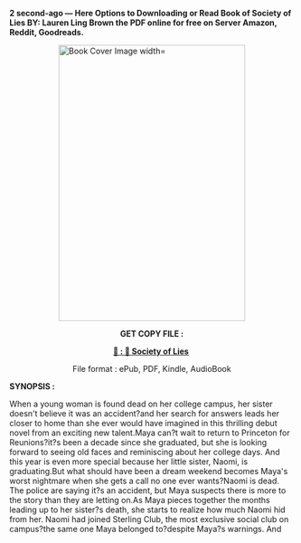 <p><strong>2 second-ago &mdash; Here Options to Downloading or Read Book of Society of Lies BY: Lauren Ling Brown the PDF online for free on Server Amazon, Reddit, Goodreads.</strong></p><p><a href="https://uk.ebookarea.xyz/?book=202102003-society-of-lies"><img style="display: block; margin-left: auto; margin-right: auto;" src="https://i.gr-assets.com/images/S/compressed.photo.goodreads.com/books/1704748107l/202102003.jpg" alt="Book Cover Image width=" width="330" height="488" /></a></p><p style="text-align: center;"><strong>GET COPY FILE :</strong></p><p style="text-align: center;"><strong><a href="https://uk.ebookarea.xyz/?book=202102003-society-of-lies" target="_blank" rel="noopener">📢 : 🔗 Society of Lies</a>&nbsp;</strong></p><p style="text-align: center;">File format : ePub, PDF, Kindle, AudioBook</p><p><strong>SYNOPSIS :</strong></p><p>When a young woman is found dead on her college campus, her sister doesn't believe it was an accident?and her search for answers leads her closer to home than she ever would have imagined in this thrilling debut novel from an exciting new talent.Maya can?t wait to return to Princeton for Reunions?it?s been a decade since she graduated, but she is looking forward to seeing old faces and reminiscing about her college days. And this year is even more special because her little sister, Naomi, is graduating.But what should have been a dream weekend becomes Maya's worst nightmare when she gets a call no one ever wants?Naomi is dead. The police are saying it?s an accident, but Maya suspects there is more to the story than they are letting on.As Maya pieces together the months leading up to her sister?s death, she starts to realize how much Naomi hid from her. Naomi had joined Sterling Club, the most exclusive social club on campus?the same one Maya belonged to?despite Maya?s warnings. And </p>

